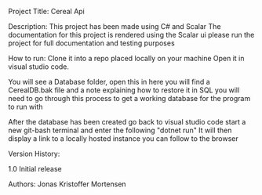 Project Title: Cereal Api

Description: This project has been made using C# and Scalar
The documentation for this project is rendered using the Scalar ui
please run the project for full documentation and testing purposes

How to run:
  Clone it into a repo placed locally on your machine
  Open it in visual studio code.

  You will see a Database folder, open this
  in here you will find a CerealDB.bak file and a note explaining
  how to restore it in SQL you will need to go through this process 
  to get a working database for the program to run with

  After the database has been created go back to visual studio code 
  start a new git-bash terminal and enter the following "dotnet run"
  It will then display a link to a locally hosted instance you can follow to the browser

Version History:

1.0
  Initial release
  
Authors:
  Jonas Kristoffer Mortensen

